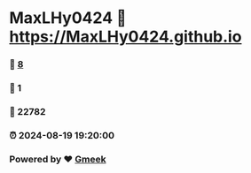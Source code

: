 # MaxLHy0424 :link: https://MaxLHy0424.github.io 
### :page_facing_up: [8](https://MaxLHy0424.github.io/tag.html) 
### :speech_balloon: 1 
### :hibiscus: 22782 
### :alarm_clock: 2024-08-19 19:20:00 
### Powered by :heart: [Gmeek](https://github.com/Meekdai/Gmeek)
